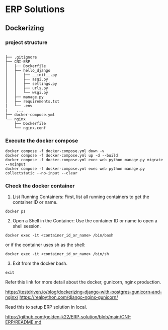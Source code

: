 # ERP Solutions

## Dockerizing

### project structure
```

├── .gitignore
├── CNI-ERP
│   ├── Dockerfile
│   ├── hello_django
│   │   ├── __init__.py
│   │   ├── asgi.py
│   │   ├── settings.py
│   │   ├── urls.py
│   │   └── wsgi.py
│   ├── manage.py
│   ├── requirements.txt
|   └── .env
|    ...
├── docker-compose.yml
└── nginx
    ├── Dockerfile
    └── nginx.conf
```
### Execute the docker compose
```
docker compose -f docker-compose.yml down -v
docker compose -f docker-compose.yml up -d --build
docker compose -f docker-compose.yml exec web python manage.py migrate --noinput
docker compose -f docker-compose.yml exec web python manage.py collectstatic --no-input --clear
```

### Check the docker container 
1. List Running Containers: First, list all running containers to get the container ID or name.
```
docker ps
```
2. Open a Shell in the Container: Use the container ID or name to open a shell session.
```
docker exec -it <container_id_or_name> /bin/bash
```
or if the container uses sh as the shell:
```
docker exec -it <container_id_or_name> /bin/sh
```
3. Exit from the docker bash.
```
exit
```

Refer this link for more detail about the docker, gunicorn, nginx production.

https://testdriven.io/blog/dockerizing-django-with-postgres-gunicorn-and-nginx/
https://realpython.com/django-nginx-gunicorn/

Read this to setup ERP solution in local.

https://github.com/golden-k22/ERP-solution/blob/main/CNI-ERP/README.md